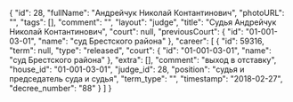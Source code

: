 {
    "id": 28,
    "fullName": "Андрейчук Николай Контантинович",
    "photoURL": "",
    "tags": [],
    "comment": "",
    "layout": "judge",
    "title": "Судья Андрейчук Николай Контантинович",
    "court": null,
    "previousCourt": {
        "id": "01-001-03-01",
        "name": "суд Брестского района"
    },
    "career": [
        {
            "id": 59316,
            "term": null,
            "type": "released",
            "court": {
                "id": "01-001-03-01",
                "name": "суд Брестского района"
            },
            "extra": [],
            "comment": "выход в отставку",
            "house_id": "01-001-03-01",
            "judge_id": 28,
            "position": "судья и председатель суда и судья",
            "term_type": "",
            "timestamp": "2018-02-27",
            "decree_number": "88"
        }
    ]
}